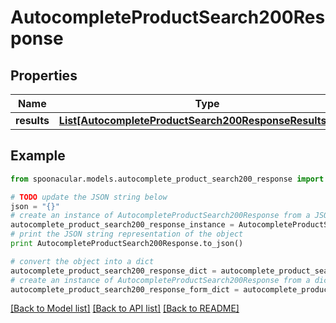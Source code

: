 # AutocompleteProductSearch200Response



## Properties

Name | Type | Description | Notes
------------ | ------------- | ------------- | -------------
**results** | [**List[AutocompleteProductSearch200ResponseResultsInner]**](AutocompleteProductSearch200ResponseResultsInner.md) |  | 

## Example

```python
from spoonacular.models.autocomplete_product_search200_response import AutocompleteProductSearch200Response

# TODO update the JSON string below
json = "{}"
# create an instance of AutocompleteProductSearch200Response from a JSON string
autocomplete_product_search200_response_instance = AutocompleteProductSearch200Response.from_json(json)
# print the JSON string representation of the object
print AutocompleteProductSearch200Response.to_json()

# convert the object into a dict
autocomplete_product_search200_response_dict = autocomplete_product_search200_response_instance.to_dict()
# create an instance of AutocompleteProductSearch200Response from a dict
autocomplete_product_search200_response_form_dict = autocomplete_product_search200_response.from_dict(autocomplete_product_search200_response_dict)
```
[[Back to Model list]](../README.md#documentation-for-models) [[Back to API list]](../README.md#documentation-for-api-endpoints) [[Back to README]](../README.md)


